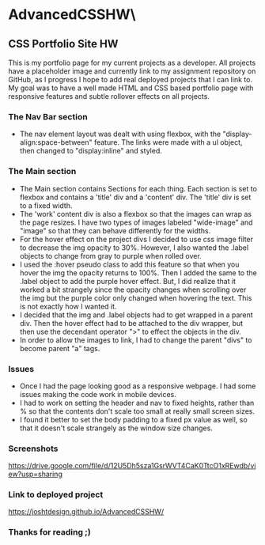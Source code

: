 # AdvancedCSSHW\

## CSS Portfolio Site HW
This is my portfolio page for my current projects as a developer. All projects have a placeholder image and currently link to my assignment repository on GitHub, as I progress I hope to add real deployed projects that I can link to.
My goal was to have a well made HTML and CSS based portfolio page with responsive features and subtle rollover effects on all projects.

### The Nav Bar section
* The nav element layout was dealt with using flexbox, with the "display-align:space-between" feature. The links were made with a ul object, then changed to "display:inline" and styled.

### The Main section
* The Main section contains Sections for each thing. Each section is set to flexbox and contains a 'title' div and a 'content' div. The 'title' div is set to a fixed width.
* The 'work' content div is also a flexbox so that the images can wrap as the page resizes. I have two types of images labeled "wide-image" and "image" so that they can behave differently for the widths.
* For the hover effect on the project divs I decided to use css image filter to decrease the img opacity to 30%. However, I also wanted the .label objects to change from gray to purple when rolled over.
* I used the :hover pseudo class to add this feature so that when you hover the img the opacity returns to 100%. Then I added the same to the .label object to add the purple hover effect. But, I did realize that it worked a bit strangely since the opacity changes when scrolling over the img but the purple color only changed when hovering the text. This is not exactly how I wanted it.
* I decided that the img and .label objects had to get wrapped in a parent div. Then the hover effect had to be attached to the div wrapper, but then use the decendant operator ">" to effect the objects in the div.
* In order to allow the images to link, I had to change the parent "divs" to become parent "a" tags.

### Issues
* Once I had the page looking good as a responsive webpage. I had some issues making the code work in mobile devices. 
* I had to work on setting the header and nav to fixed heights, rather than % so that the contents don't scale too small at really small screen sizes.
* I found it better to set the body padding to a fixed px value as well, so that it doesn't scale strangely as the window size changes.

### Screenshots
https://drive.google.com/file/d/12U5Dh5sza1GsrWVT4CaK0TtcO1xREwdb/view?usp=sharing

### Link to deployed project
https://joshtdesign.github.io/AdvancedCSSHW/

### Thanks for reading ;)